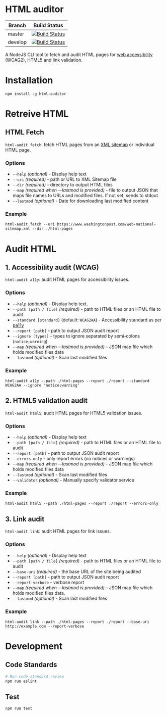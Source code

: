 # HTML auditor

Branch  | Build Status
--------|-------------
master  | [![Build Status](https://travis-ci.org/wfp/node-html-auditor.svg?branch=master)](https://travis-ci.org/wfp/ui)
develop | [![Build Status](https://travis-ci.org/wfp/node-html-auditor.svg?branch=develop)](https://travis-ci.org/wfp/node-html-auditor)

A NodeJS CLI tool to fetch and audit HTML pages for [web accessibility](https://en.wikipedia.org/wiki/Web_accessibility) (WCAG2), HTML5 and link validation.

# Installation

```
npm install -g html-auditor
```

# Retreive HTML

## HTML Fetch

`html-audit fetch`: fetch HTML pages from an [XML sitemap](https://en.wikipedia.org/wiki/Sitemaps) or individual HTML page.

### Options

- `--help` _(optional)_ - Display help text
- `--uri` _(required)_ - path or URL to XML Sitemap file
- `--dir` _(required)_ - directory to output HTML files
- `--map` _(required when --lastmod is provided)_ - file to output JSON that maps file names to URLs and modified files. If not set, sends to stdout
- `--lastmod` _(optional)_ - Date for downloading last modified content

### Example

```
html-audit fetch --uri https://www.washingtonpost.com/web-national-sitemap.xml --dir ./html-pages
```

# Audit HTML

## 1. Accessibility audit (WCAG)

`html-audit a11y`: audit HTML pages for accessibility issues.

### Options

- `--help` _(optional)_ - Display help text.
- `--path [path / file]` _(required)_ - path to HTML files or an HTML file to audit
- `--standard [standard]` (default: `WCAG2AA`) - Accessibility standard as per [pa11y](https://github.com/nature/pa11y#standard-string)
- `--report [path]` - path to output JSON audit report
- `--ignore [types]` - types to ignore separated by semi-colons (`notice;warning`)
- `--map` _(required when --lastmod is provided)_ - JSON map file which holds modified files data
- `--lastmod` _(optional)_ - Scan last modified files

### Example

```
html-audit a11y --path ./html-pages --report ./report --standard WCAG2AA --ignore 'notice;warning'
```

## 2. HTML5 validation audit

`html-audit html5`: audit HTML pages for HTML5 validation issues.

### Options

- `--help` _(optional)_ - Display help text
- `--path [path / file]` _(required)_ - path to HTML files or an HTML file to audit
- `--report [path]` - path to output JSON audit report
- `--errors-only` - only report errors (no notices or warnings)
- `--map` _(required when --lastmod is provided)_ - JSON map file which holds modified files data
- `--lastmod` _(optional)_ - Scan last modified files
- `--validator` _(optional)_ - Manually specify validator service

### Example

```
html-audit html5 --path ./html-pages --report ./report --errors-only
```

## 3. Link audit

`html-audit link`: audit HTML pages for link issues.

### Options

- `--help` _(optional)_ - Display help text
- `--path [path / file]` _(required)_ - path to HTML files or an HTML file to audit
- `--base-uri` _(required)_ - the base URL of the site being audited
- `--report [path]` - path to output JSON audit report
- `--report-verbose` - verbose report
- `--map` _(required when --lastmod is provided)_ - JSON map file which holds modified files data.
- `--lastmod` _(optional)_ - Scan last modified files

### Example

```
html-audit link --path ./html-pages --report ./report --base-uri http://example.com --report-verbose
```

# Development

## Code Standards

```bash
# Run code standard review
npm run eslint
```

## Test

```
npm run test
```

